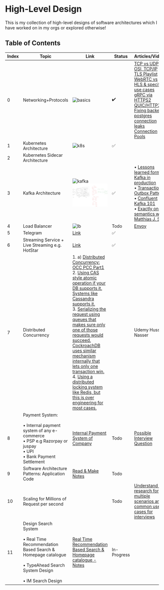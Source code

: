 # High-Level Design

This is my collection of high-level designs of software architectures which I have worked on in my orgs or explored otherwise!

## Table of Contents

| Index | Topic                                  | Link                     | Status       |Articles/Videos       |
|-------|----------------------------------------|--------------------------|--------------|----------------------|
| 0     | Networking+Protocols                   | ![basics](https://github.com/ishan-backend/HLD/blob/main/basics.png)                         | :heavy_check_mark:   | [TCP vs UDP]() <br />[OSI, TCP/IP](https://blog.bytebytego.com/p/network-protocols-run-the-internet) <br /> [TLS Playlist](https://www.youtube.com/playlist?list=PLQnljOFTspQW4yHuqp_Opv853-G_wAiH-) <br /> [WebRTC vs HLS & specific use cases]() <br /> [gRPC via HTTPS2]() <br /> [QUIC/HTTP3]() <br/> [Fixing backend postgres connection leaks](https://www.youtube.com/watch?v=KGbwkbaCwss) <br/> [Connection Pools](https://www.youtube.com/watch?v=_C77sBcAtSQ)|
| 1     | Kubernetes Architecture                |![k8s](https://github.com/ishan-backend/HLD/raw/main/k8s.png)   | :white_check_mark:         | |
| 2     | Kubernetes Sidecar Architecture        |                          |          | |
| 3     | Kafka Architecture             |  ![kafka](https://github.com/ishan-backend/HLD/raw/main/kafka.svg) <br/> ![producer-consumer](https://github.com/ishan-backend/HLD/raw/main/producer-consumer.png)                    | :white_check_mark:         | • [Lessons learned form Kafka in production](https://youtu.be/1vLMuWsfMcA?t=1825) <br/> • [Transactional Outbox Pattern](https://www.youtube.com/watch?v=0HgHnaMfl-I) <br /> • [Confluent Kafka 101](https://developer.confluent.io/courses/apache-kafka/brokers/) <br/> •  [Exactly once semantics with Matthias J. Sax](https://youtu.be/twgbAL_EaQw?t=642)|
| 4     | Load Balancer                          |![lb](https://github.com/ishan-backend/HLD/raw/main/lb.png)  | Todo         | [Envoy](https://www.youtube.com/watch?v=40gKzHQWgP0)|
| 5     | Telegram        | [Link](#scalability-and-load-balancing)         | :white_check_mark:   | |
| 6     | Streaming Service + Live Streaming e.g. HotStar| [Link]()         | :white_check_mark:   | |
| 7     | Distributed Concurrency | 1. a) [Distributed Concurrency: OCC PCC Part1](https://github.com/ishan-backend/HLD/blob/main/concurrency-control-txn-isolation-level-dblocks-occ-pcc.pdf)  <br/> 2. [Using CAS style atomic operation if your DB supports it. Systems like Cassandra supports it.]() <br/> 3. [Serializing the request using queues that makes sure only one of those requests would succeed. CockroachDB uses similar mechanism internally that lets only one transaction win.]() <br/> 4. [Using a distributed locking system like Redis, but this is over engineering for most cases.]()      |   | Udemy Hussein Nasser|
| 8     | Payment System: <br/> <br/> • Internal payment system of any e-commerce <br/> • PSP e.g Razorpay or juspay <br/> • UPI <br/> • Bank Payment Settlement | [Internal Payment System of Company](https://github.com/ishan-backend/HLD/blob/main/Payment%20system.pdf)     | Todo         | [Possible Interview Question](https://iorilan.medium.com/i-asked-this-system-design-question-to-3-guys-during-a-developer-interview-and-none-of-them-gave-9c23abe45687) |
| 9     | Software Architecture Patterns: Application Code| [Read & Make Notes](https://towardsdatascience.com/10-common-software-architectural-patterns-in-a-nutshell-a0b47a1e9013)                 | Todo         | |
| 10    | Scaling for Millions of Request per second|                        | Todo         | [Understand and research for multiple scenarios and common use cases for interviews](https://towardsdatascience.com/10-common-software-architectural-patterns-in-a-nutshell-a0b47a1e9013)|
| 11    | Design Search System <br/> <br/> • Real Time Recommendation Based Search & Homepage catalogue <br/>  <br/>• TypeAhead Search System Design <br/> <br/> • IM Search Design <br/>|             [Real Time Recommendation Based Search & Homepage catalogue - Notes](https://github.com/ishan-backend/HLD/blob/main/Recommendation%20based%20search%20real%20time.pdf)           | In-Progress         | |
